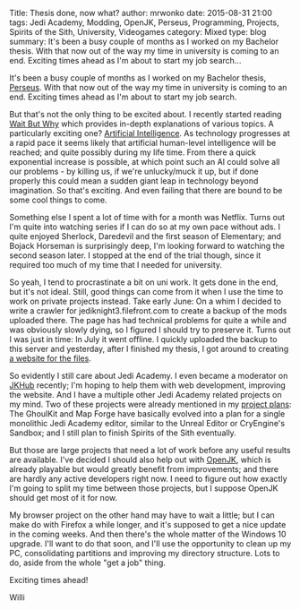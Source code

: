 Title: Thesis done, now what?
author: mrwonko
date: 2015-08-31 21:00
tags: Jedi Academy, Modding, OpenJK, Perseus, Programming, Projects, Spirits of the Sith, University, Videogames
category: Mixed
type: blog
summary: It's been a busy couple of months as I worked on my Bachelor thesis. With that now out of the way my time in university is coming to an end. Exciting times ahead as I'm about to start my job search...

It's been a busy couple of months as I worked on my Bachelor thesis, [Perseus](https://github.com/mrwonko/perseus). With that now out of the way my time in university is coming to an end. Exciting times ahead as I'm about to start my job search.

But that's not the only thing to be excited about. I recently started reading [Wait But Why](http://waitbutwhy.com) which provides in-depth explanations of various topics. A particularly exciting one? [Artificial Intelligence](http://waitbutwhy.com/2015/01/artificial-intelligence-revolution-1.html). As technology progresses at a rapid pace it seems likely that artificial human-level intelligence will be reached; and quite possibly during my life time. From there a quick exponential increase is possible, at which point such an AI could solve all our problems - by killing us, if we're unlucky/muck it up, but if done properly this could mean a sudden giant leap in technology beyond imagination. So that's exciting. And even failing that there are bound to be some cool things to come.

Something else I spent a lot of time with for a month was Netflix. Turns out I'm quite into watching series if I can do so at my own pace without ads. I quite enjoyed Sherlock, Daredevil and the first season of Elementary; and Bojack Horseman is surprisingly deep, I'm looking forward to watching the second season later. I stopped at the end of the trial though, since it required too much of my time that I needed for university.

So yeah, I tend to procrastinate a bit on uni work. It gets done in the end, but it's not ideal. Still, good things can come from it when I use the time to work on private projects instead. Take early June: On a whim I decided to write a crawler for jediknight3.filefront.com to create a backup of the mods uploaded there. The page has had technical problems for quite a while and was obviously slowly dying, so I figured I should try to preserve it. Turns out I was just in time: In July it went offline. I quickly uploaded the backup to this server and yesterday, after I finished my thesis, I got around to creating [a website for the files](http://mrwonko.de/jk3files).

So evidently I still care about Jedi Academy. I even became a moderator on [JKHub](http://jkhub.org) recently; I'm hoping to help them with web development, improving the website. And I have a multiple  other Jedi Academy related projects on my mind. Two of these projects were already mentioned in my [project plans]({filename}05-15-project-plans.md): The GhoulKit and Map Forge have basically evolved into a plan for a single monolithic Jedi Academy editor, similar to the Unreal Editor or CryEngine's Sandbox; and I still plan to finish Spirits of the Sith eventually.

But those are large projects that need a lot of work before any useful results are available. I've decided I should also help out with [OpenJK](https://github.com/JACoders/OpenJK), which is already playable but would greatly benefit from improvements; and there are hardly any active developers right now. I need to figure out how exactly I'm going to split my time between those projects, but I suppose OpenJK should get most of it for now.

My browser project on the other hand may have to wait a little; but I can make do with Firefox a while longer, and it's supposed to get a nice update in the coming weeks. And then there's the whole matter of the Windows 10 upgrade. I'll want to do that soon, and I'll use the opportunity to clean up my PC, consolidating partitions and improving my directory structure. Lots to do, aside from the whole "get a job" thing.

Exciting times ahead!

Willi